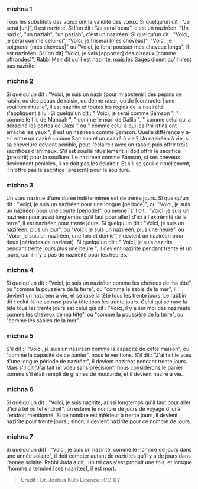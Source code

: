 
### michna 1
Tous les substituts des vœux ont la validité des vœux. Si quelqu'un dit : "Je serai [un]", il est nazirite. Si l'on dit : "Je serai beau", c'est un naziréen. "Un nazik", "un naziah", "un paziah", c'est un naziréen. Si quelqu'un dit : "Voici, je serai comme celui-ci", "Voici, je friserai [mes cheveux]", "Voici, je soignerai [mes cheveux]" ou "Voici, je ferai pousser mes cheveux longs", il est naziréen. Si l'on dit] "Voici, je vais [apporter] des oiseaux [comme offrandes]", Rabbi Meir dit qu'il est nazirite, mais les Sages disent qu'il n'est pas nazirite.

### michna 2
Si quelqu'un dit : "Voici, je suis un nazir [pour m'abstenir] des pépins de raisin, ou des peaux de raisin, ou de me raser, ou de [contracter] une souillure rituelle", il est nazirite et toutes les règles de la naziréité s'appliquent à lui. Si quelqu'un dit : " Voici, je serai comme Samson ", " comme le fils de Manoah ", " comme le mari de Dalila ", " comme celui qui a déraciné les portes de Gaza " ou " comme celui à qui les Philistins ont arraché les yeux ", il est un naziréen comme Samson. Quelle différence y a-t-il entre un naziré comme Samson et un naziré à vie ? Un naziréen à vie, si sa chevelure devient pénible, peut l'éclaircir avec un rasoir, puis offrir trois sacrifices d'animaux. S'il est souillé rituellement, il doit offrir le sacrifice [prescrit] pour la souillure. Le naziréen comme Samson, si ses cheveux deviennent pénibles, il ne doit pas les éclaircir. Et s'il se souille rituellement, il n'offre pas le sacrifice [prescrit] pour la souillure.

### michna 3
Un vœu nazirite d'une durée indéterminée est de trente jours. Si quelqu'un dit : "Voici, je suis un naziréen pour une longue [période]", ou "Voici, je suis un naziréen pour une courte [période]", ou même [s'il dit : "Voici, je suis un naziréen pour aussi longtemps qu'il faut pour aller] d'ici à l'extrémité de la terre", il est naziréen pour trente jours. Si quelqu'un dit : "Voici, je suis un naziréen, plus un jour", ou "Voici, je suis un naziréen, plus une heure", ou "Voici, je suis un naziréen, une fois et demie", il devient un naziréen pour deux [périodes de naziréat]. Si quelqu'un dit : " Voici, je suis nazirite pendant trente jours plus une heure ", il devient nazirite pendant trente et un jours, car il n'y a pas de naziréité pour les heures.

### michna 4
Si quelqu'un dit : "Voici, je suis un naziréen comme les cheveux de ma tête", ou "comme la poussière de la terre", ou "comme le sable de la mer", il devient un naziréen à vie, et se rase la tête tous les trente jours. Le rabbin dit : celui-là ne se rase pas la tête tous les trente jours. Celui qui se rase la tête tous les trente jours est celui qui dit : "Voici, il y a sur moi des naziréats comme les cheveux de ma tête", ou "comme la poussière de la terre", ou "comme les sables de la mer".

### michna 5
S'il dit :] "Voici, je suis un naziréen comme la capacité de cette maison", ou "comme la capacité de ce panier", nous le vérifions. S'il dit : "J'ai fait le vœu d'une longue période de naziréat", il devient naziréat pendant trente jours. Mais s'il dit "J'ai fait un voeu sans précision", nous considérons le panier comme s'il était rempli de graines de moutarde, et il devient naziré à vie.

### michna 6
Si quelqu'un dit : "Voici, je suis nazirite, aussi longtemps qu'il faut pour aller d'ici à tel ou tel endroit", on estime le nombre de jours de voyage d'ici à l'endroit mentionné. Si ce nombre est inférieur à trente jours, il devient nazirite pour trente jours ; sinon, il devient nazirite pour ce nombre de jours.

### michna 7
Si quelqu'un dit] : "Voici, je suis un nazirite, comme le nombre de jours dans une année solaire", il doit compter autant de nazirites qu'il y a de jours dans l'année solaire. Rabbi Juda a dit : un tel cas s'est produit une fois, et lorsque l'homme a terminé [ses nazirites], il est mort.

>Crédit : Dr. Joshua Kulp
>Licence : CC-BY